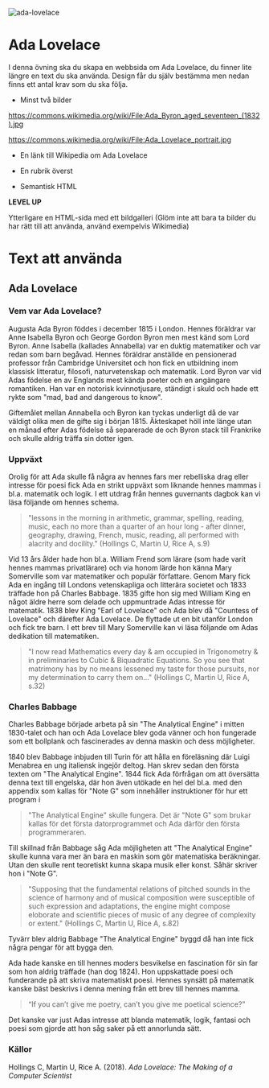 ![ada-lovelace](assets/ada_lovelace.png.png)
# Ada Lovelace

I denna övning ska du skapa en webbsida om Ada Lovelace, du finner lite längre en text du ska använda.
Design får du själv bestämma men nedan finns ett antal krav som du ska följa.

* Minst två bilder

https://commons.wikimedia.org/wiki/File:Ada_Byron_aged_seventeen_(1832).jpg

https://commons.wikimedia.org/wiki/File:Ada_Lovelace_portrait.jpg

* En länk till Wikipedia om Ada Lovelace

* En rubrik överst

* Semantisk HTML


**LEVEL UP**

Ytterligare en HTML-sida med ett bildgalleri (Glöm inte att bara ta bilder du har rätt till att använda,
använd exempelvis Wikimedia)



# Text att använda

## Ada Lovelace

### Vem var Ada Lovelace?

Augusta Ada Byron föddes i december 1815 i London. Hennes föräldrar var Anne Isabella Byron
och George Gordon Byron men mest känd som Lord Byron. Anne Isabella (kallades Annabella) var en duktig matematiker och var redan som
barn begåvad. Hennes föräldrar anställde en pensionerad professor från Cambridge Universitet och hon fick en utbildning inom
klassisk litteratur, filosofi, naturvetenskap och matematik. Lord Byron var vid Adas födelse en av Englands mest kända poeter och en
angängare romantiken. Han var en notorisk kvinnotjusare, ständigt i skuld och hade ett rykte som "mad, bad and dangerous to know".

Giftemålet mellan Annabella och Byron kan tyckas underligt då de var väldigt olika men de gifte sig i början 1815. Äkteskapet höll
inte länge utan en månad efter Adas födelse så separerade de och Byron stack till Frankrike och skulle aldrig träffa sin dotter igen.

### Uppväxt

Orolig för att Ada skulle få några av hennes fars mer rebelliska drag eller intresse för poesi fick Ada en strikt uppväxt som
liknande hennes mammas i bl.a. matematik och logik. I ett utdrag från hennes guvernants dagbok kan vi läsa följande om hennes schema.

>"lessons in the morning in arithmetic, grammar, spelling, reading, music, each no more than a quarter of an hour long - after dinner,
geography, drawing, French, music, reading, all performed with alacrity and docility." (Hollings C, Martin U, Rice A, s.9)

Vid 13 års ålder hade hon bl.a. William Frend som lärare (som hade varit hennes mammas privatlärare) och via honom lärde hon känna
Mary Somerville som var matematiker och populär författare. Genom Mary fick Ada en ingång till Londons vetenskapliga och litterära
societet och 1833 träffade hon på Charles Babbage. 1835 gifte hon sig med William King en något äldre herre som delade och uppmuntrade
Adas intresse för matematik. 1838 blev King "Earl of Lovelace" och Ada blev då "Countess of Lovelace" och därefter Ada Lovelace.
De flyttade ut en bit utanför London och fick tre barn. I ett brev till Mary Somerville kan vi läsa följande om Adas dedikation till
matematiken.

>"I now read Mathematics every day & am occupied in Trigonometry & in preliminaries to Cubic & Biquadratic Equations. So you see
that matrimony has by no means lessened my taste for those pursuits, nor my determination to carry them on..."
(Hollings C, Martin U, Rice A, s.32)

### Charles Babbage

Charles Babbage började arbeta på sin "The Analytical Engine" i mitten 1830-talet och han och Ada Lovelace blev goda vänner och hon
fungerade som ett bollplank och fascinerades av denna maskin och dess möjligheter.

1840 blev Babbage inbjuden till Turin för att hålla en föreläsning där Luigi Menabrea en ung italiensk ingejör deltog. Han skrev
sedan den första texten om "The Analytical Engine". 1844 fick Ada förfrågan om att översätta denna text till engelska, där hon även
utökade en hel del bl.a. med den appendix som kallas för "Note G" som innehåller instruktioner för hur ett program i
>"The Analytical Engine" skulle fungera. Det är "Note G" som brukar kallas för det första datorprogrammet och Ada därför den första
programmeraren.

Till skillnad från Babbage såg Ada möjligheten att "The Analytical Engine" skulle kunna vara mer än bara en maskin som gör
matematiska beräkningar. Utan den skulle rent teoretiskt kunna skapa musik eller konst. Såhär skriver hon i "Note G".

>"Supposing that the fundamental relations of pitched sounds in the science of harmony and of musical composition were susceptible
of such expression and adaptations, the engine might compose eloborate and scientific pieces of music of any degree of complexity
or extent." (Hollings C, Martin U, Rice A, s.82)

Tyvärr blev aldrig Babbage "The Analytical Engine" byggd då han inte fick några pengar för att bygga den.

Ada hade kanske en till hennes moders besvikelse en fascination för sin far som hon aldrig träffade (han dog 1824). Hon uppskattade
poesi och funderande på att skriva matematiskt poesi. Hennes synsätt på matematik kanske bäst beskrivs i denna mening från ett brev
till hennes mamma.

>“If you can’t give me poetry, can’t you give me poetical science?”

Det kanske var just Adas intresse att blanda matematik, logik, fantasi och poesi som gjorde att hon såg saker på ett annorlunda sätt.

### Källor

Hollings C, Martin U, Rice A. (2018). *Ada Lovelace: The Making of a Computer Scientist*